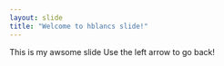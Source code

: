 ```yaml
---
layout: slide
title: "Welcome to hblancs slide!"
---
```

This is my awsome slide
Use the left arrow to go back!
